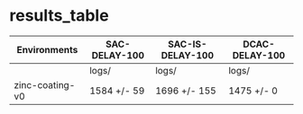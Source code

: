 # results_table
| Environments  |SAC-DELAY-100|SAC-IS-DELAY-100|DCAC-DELAY-100|
|---------------|-------------|----------------|--------------|
|               |logs/        |logs/           |logs/         |
|zinc-coating-v0|1584 +/- 59  |1696 +/- 155    |1475 +/- 0    |
